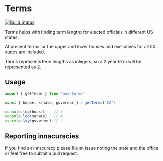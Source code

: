 # Terms

[![Build Status](https://travis-ci.org/mynextvote/terms.svg?branch=master)](https://travis-ci.org/mynextvote/terms)

Terms helps with finding term lengths for elected officials in different
US states.

At present terms for the upper and lower houses and executives for all 50 states
are included. 

Terms represents term lengths as integers, so a 2 year term  will be represented
as 2.

## Usage

```js
import { getTerms } from 'mnv-terms'

const { house, senate, governor } = getTerms('CA')

console.log(house)    // 2
console.log(senate)   // 4
console.log(governor) // 4
```

## Reporting innacuracies

If you find an innacuracy please file an issue noting the state and the office
or feel free to submit a pull request.


